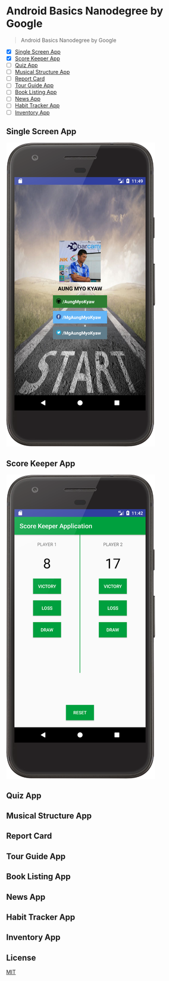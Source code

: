 # Android Basics Nanodegree by Google
> Android Basics Nanodegree by Google

- [x] [Single Screen App](#single-screen-app)
- [x] [Score Keeper App](#score-keeper-app)
- [ ] [Quiz App](#quiz-app)
- [ ] [Musical Structure App](#musical-structure-app)
- [ ] [Report Card](#report-card)
- [ ] [Tour Guide App](#tour-guide-app)
- [ ] [Book Listing App](#book-listing-app)
- [ ] [News App](#news-app)
- [ ] [Habit Tracker App](#habit-tracker-app)
- [ ] [Inventory App](#inventory-app)

## Single Screen App
![Single Screen App][single-screen-app]

## Score Keeper App
![Score Keeper App][score-keeper-app]

## Quiz App

## Musical Structure App

## Report Card

## Tour Guide App

## Book Listing App

## News App

## Habit Tracker App

## Inventory App

## License
[MIT](./LICENSE)

[single-screen-app]: ./AboutMe/media/about_me.png
[score-keeper-app]: ./ScoreKeeper/media/scoreKeeper.png
